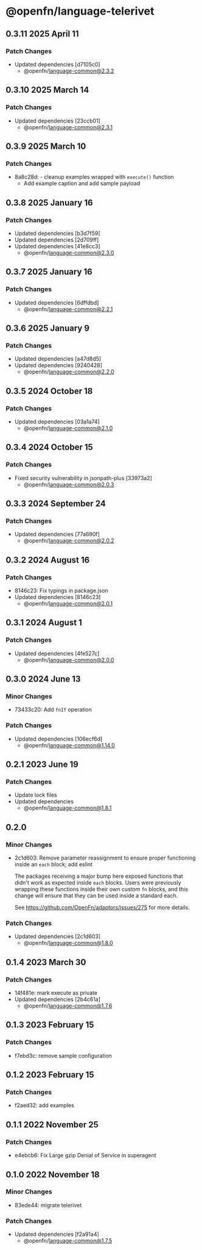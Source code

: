 # @openfn/language-telerivet

## 0.3.11 2025 April 11

### Patch Changes

* Updated dependencies \[d7105c0]
  * @openfn/language-common@2.3.2

## 0.3.10 2025 March 14

### Patch Changes

* Updated dependencies \[23ccb01]
  * @openfn/language-common@2.3.1

## 0.3.9 2025 March 10

### Patch Changes

* 8a8c28d: - cleanup examples wrapped with `execute()` function
  * Add example caption and add sample payload

## 0.3.8 2025 January 16

### Patch Changes

* Updated dependencies \[b3d7f59]
* Updated dependencies \[2d709ff]
* Updated dependencies \[41e8cc3]
  * @openfn/language-common@2.3.0

## 0.3.7 2025 January 16

### Patch Changes

* Updated dependencies \[6dffdbd]
  * @openfn/language-common@2.2.1

## 0.3.6 2025 January 9

### Patch Changes

* Updated dependencies \[a47d8d5]
* Updated dependencies \[9240428]
  * @openfn/language-common@2.2.0

## 0.3.5 2024 October 18

### Patch Changes

* Updated dependencies \[03a1a74]
  * @openfn/language-common@2.1.0

## 0.3.4 2024 October 15

### Patch Changes

* Fixed security vulnerability in jsonpath-plus \[33973a2]
  * @openfn/language-common@2.0.3

## 0.3.3 2024 September 24

### Patch Changes

* Updated dependencies \[77a690f]
  * @openfn/language-common@2.0.2

## 0.3.2 2024 August 16

### Patch Changes

* 8146c23: Fix typings in package.json
* Updated dependencies \[8146c23]
  * @openfn/language-common@2.0.1

## 0.3.1 2024 August 1

### Patch Changes

* Updated dependencies \[4fe527c]
  * @openfn/language-common@2.0.0

## 0.3.0 2024 June 13

### Minor Changes

* 73433c20: Add `fnIf` operation

### Patch Changes

* Updated dependencies \[106ecf6d]
  * @openfn/language-common@1.14.0

## 0.2.1 2023 June 19

### Patch Changes

* Update lock files
* Updated dependencies
  * @openfn/language-common@1.8.1

## 0.2.0

### Minor Changes

* 2c1d603: Remove parameter reassignment to ensure proper functioning inside an
  `each` block; add eslint

  The packages receiving a major bump here exposed functions that didn't work as
  expected inside `each` blocks. Users were previously wrapping these functions
  inside their own custom `fn` blocks, and this change will ensure that they can
  be used inside a standard each.

  See https://github.com/OpenFn/adaptors/issues/275 for more details.

### Patch Changes

* Updated dependencies \[2c1d603]
  * @openfn/language-common@1.8.0

## 0.1.4 2023 March 30

### Patch Changes

* 14f481e: mark execute as private
* Updated dependencies \[2b4c61a]
  * @openfn/language-common@1.7.6

## 0.1.3 2023 February 15

### Patch Changes

* f7ebd3c: remove sample configuration

## 0.1.2 2023 February 15

### Patch Changes

* f2aed32: add examples

## 0.1.1 2022 November 25

### Patch Changes

* e4ebcb6: Fix Large gzip Denial of Service in superagent

## 0.1.0 2022 November 18

### Minor Changes

* 83ede44: migrate telerivet

### Patch Changes

* Updated dependencies \[f2a91a4]
  * @openfn/language-common@1.7.5

